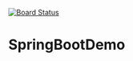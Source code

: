 [![Board Status](https://dev.azure.com/masonjing/83547b98-7e57-4092-974e-6a0e9f040b7d/57769653-5b5f-40fb-96f5-30d10c9901b7/_apis/work/boardbadge/01df0ca7-a080-494e-8827-b0d9632ecc5d)](https://dev.azure.com/masonjing/83547b98-7e57-4092-974e-6a0e9f040b7d/_boards/board/t/57769653-5b5f-40fb-96f5-30d10c9901b7/Microsoft.RequirementCategory)
# SpringBootDemo
